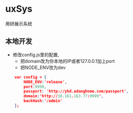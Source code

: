 # uxSys
用研展示系统

## 本地开发

- 修改config.js里的配置, 
    -  把domain改为你本地的IP或者127.0.0.1加上port
    -  把NODE_ENV改为dev
```JSON
    var config = {
        NODE_ENV:'release',
        port:9999,
        passport: 'http://yhd.adanghome.com/passport',
        domain:'http://10.161.163.77:9999',
        backHash:'/admin'
    };
````

